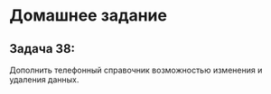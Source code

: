 # Домашнее задание

## Задача 38: 
Дополнить телефонный справочник возможностью изменения и удаления данных.